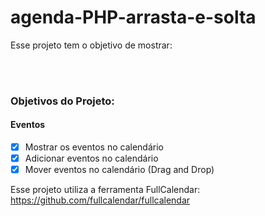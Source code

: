 # agenda-PHP-arrasta-e-solta

Esse projeto tem o objetivo de mostrar:
 
<br />
<br />
<h3>Objetivos do Projeto:</h3>

<h4>Eventos</h4>

- [X] Mostrar os eventos no calendário
- [X] Adicionar eventos no calendário
- [X] Mover eventos no calendário (Drag and Drop)

Esse projeto utiliza a ferramenta FullCalendar:
https://github.com/fullcalendar/fullcalendar


